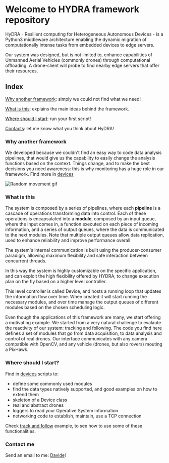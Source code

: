 # Welcome to HYDRA framework repository

HyDRA - Resilient computing for Heterogeneous Autonomous Devices - is a Python3 middleware architecture enabling the dynamic migration of computationally intense tasks from embedded devices to edge servers.

Our system was designed, but is not limited to, enhance capabilities of Unmanned Aerial Vehicles (commonly drones) through computational offloading. A drone-client will probe to find nearby edge servers that offer their resources.

## Index
[Why another framework](#why-another-framework): simply we could not find what we need!

[What is this](#what-is-this): explains the main ideas behind the framework.

[Where should I start](#where-should-i-start): run your first script!

[Contacts](#contact-me): let me know what you think about HyDRA!

### Why another framework
We developed because we couldn't find an easy way to code data analysis pipelines, that would give us the capability to easily change the analysis functions based on the context. Things change, and to make the best decisions you need awareness: this is why monitoring has a huge role in our framework. Find more in [devices](./devices/README.md) 

![Random movement gif](./resources/drone.gif)

### What is this
The system is composed by a series of pipelines, where each **pipeline** is a cascade of operations transforming data into control. Each of these operations is encapsulated into a **module**, composed by an input queue, where the input comes in, a function executed on each piece of incoming information, and a series of output queues, where the data is communicated to the next modules. Note that multiple output queues allow data replication, used to enhance reliability and improve performance overall.

The system's internal communication is built using the producer-consumer paradigm, allowing maximum flexibility and safe interaction between concurrent threads.

In this way the system is highly customizable on the specific application, and can exploit the high flexibility offered by HYDRA, to change execution plan on the fly based on a higher level controller.

This level controller is called Device, and hosts a running loop that updates the information flow over time. When created it will start running the necessary modules, and over time manage the output queues of different modules based on the chosen scheduling logic.

Even though the applications of this framework are many, we start offering a motivating example. We started from a very natural challenge to evalaute the reactivity of our system: tracking and following.
The code you find here defines a set of modules that go from data acquisition, to data analysis and control of real drones. Our interface communicates with any camera compatible with OpenCV, and any vehicle (drones, but also rovers) mouting a PixHawk.

### Where should I start?
Find in [devices](./devices/README.md) scripts to:
* define some commonly used modules
* find the data types natively supported, and good examples on how to extend them
* skeleton of a Device class
* real and abstract drones
* loggers to read your Operative System information
* networking code to establish, maintain, use a TCP connection

Check [track and follow](examples/track_and_follow/README.md) example, to see how to use some of these functionalities.

### Contact me
Send an email to me: [Davide](mailto:dcallega@uci.edu?subject=[GitHubHydra])!
